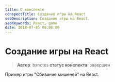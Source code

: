 ```yaml
---
title: О конспекте
conspectTitle: Создание игры на React
seoDescription: Создание игры на React.
seoKeywords: React, game
date: 2018-07-05 00:00:00
---
```

# Создание игры на React

> **Автор**: bxnotes
> **статус конспекта**: завершен

Пример игры "Сбивание мишеней" на React.